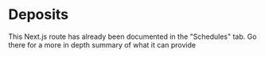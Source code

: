 # Deposits

This Next.js route has already been documented in the "Schedules" tab. Go there for a more in depth summary of what it can provide